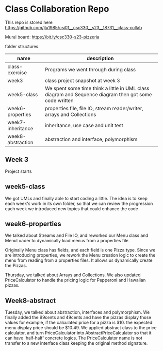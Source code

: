 # Class Collaboration Repo

This repo is stored here https://github.com/jlu1985/csi01__csc330__s23__18731__class-collab

Mural board: https://bit.ly/csc330-s23-pizzeria

folder structures

| name | description |
| - | - |
| class-exercise | Programs we went through during class |
| week3 | class project snapshot at week 3 |
| week5-class | We spent some time think a little in UML class diagram and Sequence diagram then got some code written |
| week6-properties | properties file, file IO, stream reader/writer, arrays and Collections |
| week7-inheritance | inheritance, use case and unit test |
| week8-abstraction | abstraction and interface, polymorphism |

## Week 3
Project starts

## week5-class
We got UMLs and finally able to start coding a little. The idea is to keep each week's work in its own folder, so that we can review the progression each week we introduced new topics that could enhance the code

## week6-properties
We talked about Streams and File IO, and reworked our Menu class and MenuLoader to dynamically load menus from a properties file.

Originally Menu class has fields, and each field is one Pizza type. Since we are introducing properties, we rework the Menu creation logic to create the menu from reading from a properties files. It allows us dynamically create the Pizzas.

Thursday, we talked about Arrays and Collections. We also updated PriceCalculator to handle the pricing logic for Pepperoni and Hawaiian pizzas.

## Week8-abstract
Tuesday, we talked about abstraction, interfaces and polymorphism. We finally added the 99cents and 49cents and have the pizzas display those values for example, if the calculated price for a pizza is $10. the expected menu display price should be $10.49. We applied abstract class to the price calculator, and turn PriceCalculator into AbstractPriceCalculator so that it can have 'half-half' concrete logics. The PriceCalculator name is not transfer to a new interface class keeping the original method signature.
